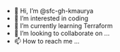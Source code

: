 - 👋 Hi, I’m @sfc-gh-kmaurya
- 👀 I’m interested in coding
- 🌱 I’m currently learning Terraform
- 💞️ I’m looking to collaborate on ...
- 📫 How to reach me ...

<!---
sfc-gh-kmaurya/sfc-gh-kmaurya is a ✨ special ✨ repository because its `README.md` (this file) appears on your GitHub profile.
You can click the Preview link to take a look at your changes.
--->
